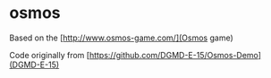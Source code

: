 osmos
=====
Based on the [http://www.osmos-game.com/](Osmos game)

Code originally from [https://github.com/DGMD-E-15/Osmos-Demo](DGMD-E-15)
